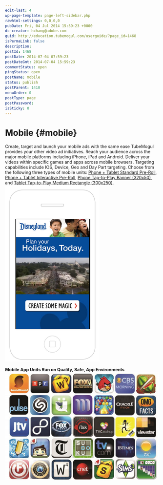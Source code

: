 ```yaml
---
edit-last: 4
wp-page-template: page-left-sidebar.php
rawhtml-settings: 0,0,0,0
pubDate: Fri, 04 Jul 2014 15:59:23 +0000
dc-creator: hchang@adobe.com
guid: http://education.tubemogul.com/userguide/?page_id=1468
isPermaLink: false
description: 
postId: 1468
postDate: 2014-07-04 07:59:23
postDateGmt: 2014-07-04 15:59:23
commentStatus: open
pingStatus: open
postName: mobile
status: publish
postParent: 1410
menuOrder: 0
postType: page
postPassword: 
isSticky: 0
---
```


# Mobile {#mobile}

Create, target and launch your mobile ads with the same ease TubeMogul provides your other video ad initiatives.&nbsp;Reach your audience across the major mobile platforms including iPhone, iPad and Android. Deliver your videos within specific games and apps across mobile browsers. Targeting capabilities include IOS, Device, Geo and Day Part targeting.
Choose from the following three types of mobile units: [Phone + Tablet Standard Pre-Roll](mobile/mobile-app-pr.md), [Phone + Tablet Interactive Pre-Roll](mobile/mobile-interactive-pr.md), [Phone Tap-to-Play Banner (320x50)](mobile/mobile-app-ctp.md), and [Tablet Tap-to-Play Medium Rectangle (300x250)](mobile/mobile-web-ctp.md).   
[ ![Mobile Preroll](assets/mobile-preroll-.png)](assets/mobile-preroll-.png)
  
**Mobile App Units Run on Quality, Safe, App Environments**
[ ![Mobile App](assets/mobile-app.png)](assets/mobile-app.png) 
